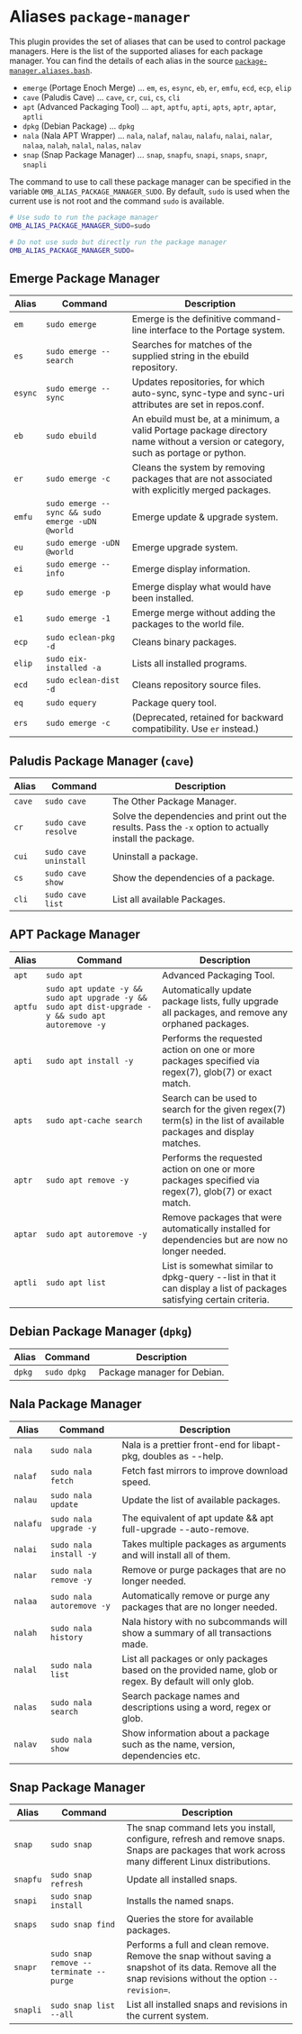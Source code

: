 # Aliases `package-manager`

This plugin provides the set of aliases that can be used to control package
managers.  Here is the list of the supported aliases for each package manager.
You can find the details of each alias in the source
[`package-manager.aliases.bash`](package-manager.aliases.bash).

- `emerge` (Portage Enoch Merge) ... `em`, `es`, `esync`, `eb`, `er`, `emfu`, `ecd`, `ecp`, `elip`
- `cave` (Paludis Cave) ... `cave`, `cr`, `cui`, `cs`, `cli`
- `apt` (Advanced Packaging Tool) ... `apt`, `aptfu`, `apti`, `apts`, `aptr`, `aptar`, `aptli`
- `dpkg` (Debian Package) ... `dpkg`
- `nala` (Nala APT Wrapper) ... `nala`, `nalaf`, `nalau`, `nalafu`, `nalai`, `nalar`, `nalaa`, `nalah`, `nalal`, `nalas`, `nalav`
- `snap` (Snap Package Manager) ... `snap`, `snapfu`, `snapi`, `snaps`, `snapr`, `snapli`

The command to use to call these package manager can be specified in the
variable `OMB_ALIAS_PACKAGE_MANAGER_SUDO`.  By default, `sudo` is used when the
current use is not root and the command `sudo` is available.

```bash
# Use sudo to run the package manager
OMB_ALIAS_PACKAGE_MANAGER_SUDO=sudo

# Do not use sudo but directly run the package manager
OMB_ALIAS_PACKAGE_MANAGER_SUDO=
```

## Emerge Package Manager

| Alias   | Command                                         | Description                                                                                                                       |
| ------- | ----------------------------------------------- | --------------------------------------------------------------------------------------------------------------------------------- |
| `em`    | `sudo emerge`                                   | Emerge is the definitive command-line interface to the Portage system.                                                            |
| `es`    | `sudo emerge --search`                          | Searches for matches of the supplied string in the ebuild repository.                                                             |
| `esync` | `sudo emerge --sync`                            | Updates repositories, for which auto-sync, sync-type and sync-uri attributes are set in repos.conf.                               |
| `eb`    | `sudo ebuild`                                   | An ebuild must be, at a minimum, a valid Portage package directory name without a version or category, such as portage or python. |
| `er`    | `sudo emerge -c`                                | Cleans the system by removing packages that are not associated with explicitly merged packages.                                   |
| `emfu`  | `sudo emerge --sync && sudo emerge -uDN @world` | Emerge update & upgrade system.                                                                                                   |
| `eu`    | `sudo emerge -uDN @world`                       | Emerge upgrade system.                                                                                                            |
| `ei`    | `sudo emerge --info`                            | Emerge display information.                                                                                                       |
| `ep`    | `sudo emerge -p`                                | Emerge display what would have been installed.                                                                                    |
| `e1`    | `sudo emerge -1`                                | Emerge merge without adding the packages to the world file.                                                                       |
| `ecp`   | `sudo eclean-pkg -d`                            | Cleans binary packages.                                                                                                           |
| `elip`  | `sudo eix-installed -a`                         | Lists all installed programs.                                                                                                     |
| `ecd`   | `sudo eclean-dist -d`                           | Cleans repository source files.                                                                                                   |
| `eq`    | `sudo equery`                                   | Package query tool.                                                                                                               |
| `ers`   | `sudo emerge -c`                                | (Deprecated, retained for backward compatibility. Use `er` instead.)                                                              |

## Paludis Package Manager (`cave`)

| Alias  | Command               | Description                                                                                             |
| ------ | --------------------- | ------------------------------------------------------------------------------------------------------- |
| `cave` | `sudo cave`           | The Other Package Manager.                                                                              |
| `cr`   | `sudo cave resolve`   | Solve the dependencies and print out the results. Pass the `-x` option to actually install the package. |
| `cui`  | `sudo cave uninstall` | Uninstall a package.                                                                                    |
| `cs`   | `sudo cave show`      | Show the dependencies of a package.                                                                     |
| `cli`  | `sudo cave list`      | List all available Packages.                                                                            |

## APT Package Manager

| Alias   | Command                                                                                           | Description                                                                                                          |
| ------- | ------------------------------------------------------------------------------------------------- | -------------------------------------------------------------------------------------------------------------------- |
| `apt`   | `sudo apt`                                                                                        | Advanced Packaging Tool.                                                                                             |
| `aptfu` | `sudo apt update -y && sudo apt upgrade -y && sudo apt dist-upgrade -y && sudo apt autoremove -y` | Automatically update package lists, fully upgrade all packages, and remove any orphaned packages.                    |
| `apti`  | `sudo apt install -y`                                                                             | Performs the requested action on one or more packages specified via regex(7), glob(7) or exact match.                |
| `apts`  | `sudo apt-cache search`                                                                           | Search can be used to search for the given regex(7) term(s) in the list of available packages and display matches.   |
| `aptr`  | `sudo apt remove -y`                                                                              | Performs the requested action on one or more packages specified via regex(7), glob(7) or exact match.                |
| `aptar` | `sudo apt autoremove -y`                                                                          | Remove packages that were automatically installed for dependencies but are now no longer needed.                     |
| `aptli` | `sudo apt list`                                                                                   | List is somewhat similar to dpkg-query --list in that it can display a list of packages satisfying certain criteria. |

## Debian Package Manager (`dpkg`)

| Alias  | Command     | Description                 |
| ------ | ----------- | --------------------------- |
| `dpkg` | `sudo dpkg` | Package manager for Debian. |

## Nala Package Manager

| Alias    | Command                   | Description                                                                                              |
| -------- | ------------------------- | -------------------------------------------------------------------------------------------------------- |
| `nala`   | `sudo nala`               | Nala is a prettier front-end for libapt-pkg, doubles as --help.                                          |
| `nalaf`  | `sudo nala fetch`         | Fetch fast mirrors to improve download speed.                                                            |
| `nalau`  | `sudo nala update`        | Update the list of available packages.                                                                   |
| `nalafu` | `sudo nala upgrade -y`    | The equivalent of apt update && apt full-upgrade --auto-remove.                                          |
| `nalai`  | `sudo nala install -y`    | Takes multiple packages as arguments and will install all of them.                                       |
| `nalar`  | `sudo nala remove -y`     | Remove or purge packages that are no longer needed.                                                      |
| `nalaa`  | `sudo nala autoremove -y` | Automatically remove or purge any packages that are no longer needed.                                    |
| `nalah`  | `sudo nala history`       | Nala history with no subcommands will show a summary of all transactions made.                           |
| `nalal`  | `sudo nala list`          | List all packages or only packages based on the provided name, glob or regex. By default will only glob. |
| `nalas`  | `sudo nala search`        | Search package names and descriptions using a word, regex or glob.                                       |
| `nalav`  | `sudo nala show`          | Show information about a package such as the name, version, dependencies etc.                            |

## Snap Package Manager

| Alias    | Command                                | Description                                                                                                                                              |
| -------- | -------------------------------------- | -------------------------------------------------------------------------------------------------------------------------------------------------------- |
| `snap`   | `sudo snap`                            | The snap command lets you install, configure, refresh and remove snaps. Snaps are packages that work across many different Linux distributions.          |
| `snapfu` | `sudo snap refresh`                    | Update all installed snaps.                                                                                                                              |
| `snapi`  | `sudo snap install`                    | Installs the named snaps.                                                                                                                                |
| `snaps`  | `sudo snap find`                       | Queries the store for available packages.                                                                                                                |
| `snapr`  | `sudo snap remove --terminate --purge` | Performs a full and clean remove. Remove the snap without saving a snapshot of its data. Remove all the snap revisions without the option `--revision=`. |
| `snapli` | `sudo snap list --all`                 | List all installed snaps and revisions in the current system.                                                                                            |
